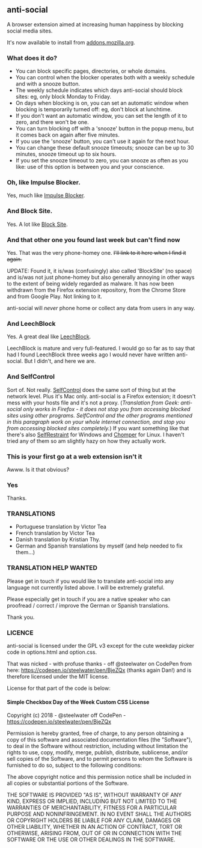 ## anti-social

A browser extension aimed at increasing human happiness by blocking social
media sites.

It's now available to install from [addons.mozilla.org](https://addons.mozilla.org/en-GB/firefox/addon/anti-social-blocker/).

### What does it do?

* You can block specific pages, directories, or whole domains.
* You can control when the blocker operates both with a weekly schedule and with a snooze button.
* The weekly schedule indicates which days anti-social should block sites: eg, only block Monday to Friday.
* On days when blocking is on, you can set an automatic window when blocking is temporarily turned off: eg, don't block at lunchtime.
* If you don't want an automatic window, you can set the length of it to zero, and there won't be one.
* You can turn blocking off with a 'snooze' button in the popup menu, but it comes back on again after five minutes.
* If you use the 'snooze' button, you can't use it again for the next hour.
* You can change these default snooze timeouts; snooze can be up to 30 minutes, snooze timeout up to six hours.
* If you set the snooze timeout to zero, you can snooze as often as you like: use of this option is between you and your conscience.

### Oh, like Impulse Blocker.

Yes, much like [Impulse Blocker](https://addons.mozilla.org/en-US/firefox/addon/impulse-blocker/).

### And Block Site.

Yes. A lot like [Block Site](https://addons.mozilla.org/en-US/firefox/addon/block-site-2/).

### And that other one you found last week but can't find now

Yes. That was the very phone-homey one. ~~I'll link to it here when I find it again.~~

UPDATE: Found it, it is/was (confusingly) also called 'BlockSite' (no space) and is/was not just phone-homey but also generally annoying in other ways to the extent of being widely regarded as malware. It has now been withdrawn from the Firefox extension repository, from the Chrome Store and from Google Play. Not linking to it.

anti-social will *never* phone home or collect any data from users in any way.

### And LeechBlock

Yes. A great deal like [LeechBlock](https://addons.mozilla.org/en-US/firefox/addon/leechblock-ng/).

LeechBlock is mature and very full-featured. I would go so far as to say that had I found LeechBlock three weeks ago I would never have written anti-social. But I didn't, and here we are.

### And SelfControl

Sort of. Not really. [SelfControl](https://selfcontrolapp.com/) does the same sort of thing but at the network level. Plus it's Mac only. anti-social is a Firefox extension; it doesn't mess with your hosts file and it's not a proxy. (*Translation from Geek: anti-social only works in Firefox - it does not stop you from accessing blocked sites using other programs. SelfControl and the other programs mentioned in this paragraph work on your whole internet connection, and stop you from accessing blocked sites completely.*) If you want something like that there's also [SelfRestraint](https://github.com/ParkerK/selfrestraint/) for Windows and [Chomper](https://github.com/aniketpanjwani/chomper) for Linux. I haven't tried any of them so am slightly hazy on how they actually work.

### This is your first go at a web extension isn't it

Awww. Is it that obvious?

### Yes

Thanks.

### TRANSLATIONS

* Portuguese translation by Victor Tea
* French translation by Victor Tea
* Danish translation by Kristian Thy.
* German and Spanish translations by myself (and help needed to fix them...)

### TRANSLATION HELP WANTED

Please get in touch if you would like to translate anti-social into any language
not currently listed above. I will be extremely grateful.

Please especially get in touch if you are a native speaker who can proofread / correct / improve
the German or Spanish translations.

Thank you.

### LICENCE

anti-social is licensed under the GPL v3 except for the cute weekday picker code in options.html and option.css.

That was nicked - with profuse thanks - off @steelwater on CodePen from here: https://codepen.io/steelwater/pen/BjeZQx (thanks again Dan!) and is therefore licensed under the MIT license.

License for that part of the code is below:

#### Simple Checkbox Day of the Week Custom CSS License

Copyright (c) 2018 - @steelwater off CodePen - https://codepen.io/steelwater/pen/BjeZQx

Permission is hereby granted, free of charge, to any person
obtaining a copy of this software and associated documentation
files (the "Software"), to deal in the Software without restriction,
 including without limitation the rights to use, copy, modify,
merge, publish, distribute, sublicense, and/or sell copies of
the Software, and to permit persons to whom the Software is
furnished to do so, subject to the following conditions:

The above copyright notice and this permission notice shall
be included in all copies or substantial portions of the Software.

THE SOFTWARE IS PROVIDED "AS IS", WITHOUT WARRANTY OF ANY KIND,
EXPRESS OR IMPLIED, INCLUDING BUT NOT LIMITED TO THE WARRANTIES
OF MERCHANTABILITY, FITNESS FOR A PARTICULAR PURPOSE AND
NONINFRINGEMENT. IN NO EVENT SHALL THE AUTHORS OR COPYRIGHT
HOLDERS BE LIABLE FOR ANY CLAIM, DAMAGES OR OTHER LIABILITY,
WHETHER IN AN ACTION OF CONTRACT, TORT OR OTHERWISE, ARISING FROM,
OUT OF OR IN CONNECTION WITH THE SOFTWARE OR THE USE OR OTHER
DEALINGS IN THE SOFTWARE.
